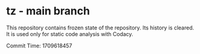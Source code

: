 # tz - main branch

This repository contains frozen state of the repository.
Its history is cleared. It is used only for static code
analysis with Codacy.

Commit Time: 1709618457